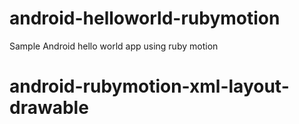 # android-helloworld-rubymotion
Sample Android hello world app using ruby motion
# android-rubymotion-xml-layout-drawable
